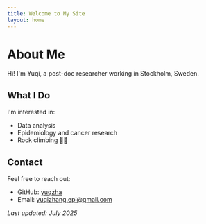 ```yaml
---
title: Welcome to My Site
layout: home
---
```


# About Me

Hi! I'm Yuqi, a post-doc researcher working in Stockholm, Sweden.

## What I Do

I'm interested in:
- Data analysis
- Epidemiology and cancer research
- Rock climbing 🧗‍♀️

## Contact

Feel free to reach out:
- GitHub: [yuqzha](https://github.com/yuqzha)
- Email: yuqizhang.epi@gmail.com

*Last updated: July 2025*
